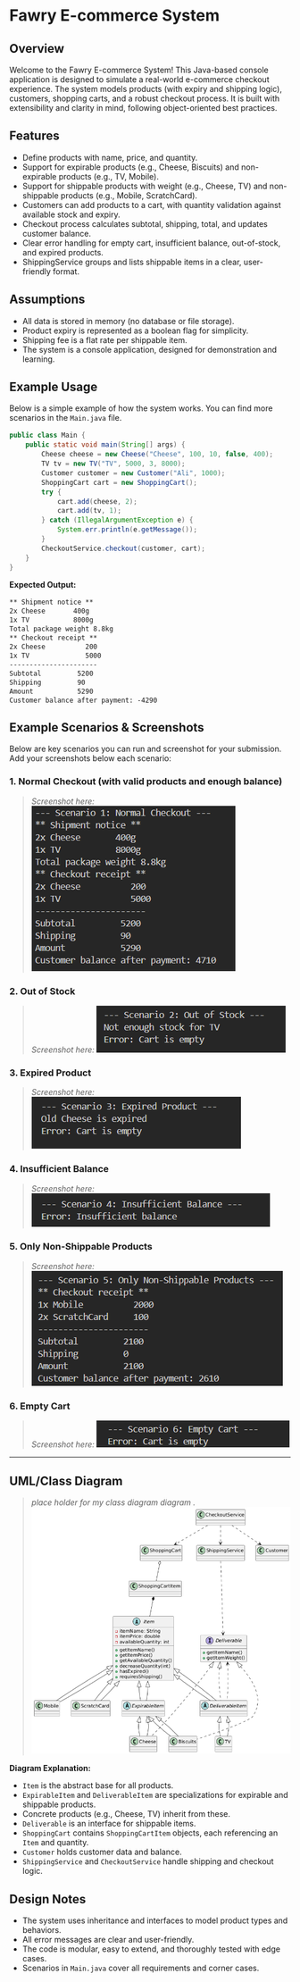 # Fawry E-commerce System

## Overview
Welcome to the Fawry E-commerce System! This Java-based console application is designed to simulate a real-world e-commerce checkout experience. The system models products (with expiry and shipping logic), customers, shopping carts, and a robust checkout process. It is built with extensibility and clarity in mind, following object-oriented best practices.

## Features
- Define products with name, price, and quantity.
- Support for expirable products (e.g., Cheese, Biscuits) and non-expirable products (e.g., TV, Mobile).
- Support for shippable products with weight (e.g., Cheese, TV) and non-shippable products (e.g., Mobile, ScratchCard).
- Customers can add products to a cart, with quantity validation against available stock and expiry.
- Checkout process calculates subtotal, shipping, total, and updates customer balance.
- Clear error handling for empty cart, insufficient balance, out-of-stock, and expired products.
- ShippingService groups and lists shippable items in a clear, user-friendly format.

## Assumptions
- All data is stored in memory (no database or file storage).
- Product expiry is represented as a boolean flag for simplicity.
- Shipping fee is a flat rate per shippable item.
- The system is a console application, designed for demonstration and learning.


## Example Usage
Below is a simple example of how the system works. You can find more scenarios in the `Main.java` file.

```java
public class Main {
    public static void main(String[] args) {
        Cheese cheese = new Cheese("Cheese", 100, 10, false, 400);
        TV tv = new TV("TV", 5000, 3, 8000);
        Customer customer = new Customer("Ali", 1000);
        ShoppingCart cart = new ShoppingCart();
        try {
            cart.add(cheese, 2);
            cart.add(tv, 1);
        } catch (IllegalArgumentException e) {
            System.err.println(e.getMessage());
        }
        CheckoutService.checkout(customer, cart);
    }
}
```

**Expected Output:**
```
** Shipment notice **
2x Cheese       400g
1x TV           8000g
Total package weight 8.8kg
** Checkout receipt **
2x Cheese          200
1x TV              5000
----------------------
Subtotal         5200
Shipping         90
Amount           5290
Customer balance after payment: -4290
```

## Example Scenarios & Screenshots
Below are key scenarios you can run and screenshot for your submission. Add your screenshots below each scenario:

### 1. Normal Checkout (with valid products and enough balance)
> _Screenshot here:_
> ![Normal Checkout](images/normal_checkout.png)

### 2. Out of Stock
> _Screenshot here:_
> ![Out of Stock](images/out_of_stock.png)

### 3. Expired Product
> _Screenshot here:_
> ![Expired Product](images/expired_product.png)

### 4. Insufficient Balance
> _Screenshot here:_
> ![Insufficient Balance](images/insufficient_balance.png)

### 5. Only Non-Shippable Products
> _Screenshot here:_
> ![Non-Shippable](images/non_shippable.png)

### 6. Empty Cart
> _Screenshot here:_
> ![Empty Cart](images/empty_cart.png)

---

## UML/Class Diagram
> _place holder for my class diagram diagram ._
> ![Class Diagram](images/class_diagram.png)

**Diagram Explanation:**
- `Item` is the abstract base for all products.
- `ExpirableItem` and `DeliverableItem` are specializations for expirable and shippable products.
- Concrete products (e.g., Cheese, TV) inherit from these.
- `Deliverable` is an interface for shippable items.
- `ShoppingCart` contains `ShoppingCartItem` objects, each referencing an `Item` and quantity.
- `Customer` holds customer data and balance.
- `ShippingService` and `CheckoutService` handle shipping and checkout logic.

## Design Notes
- The system uses inheritance and interfaces to model product types and behaviors.
- All error messages are clear and user-friendly.
- The code is modular, easy to extend, and thoroughly tested with edge cases.
- Scenarios in `Main.java` cover all requirements and corner cases.


